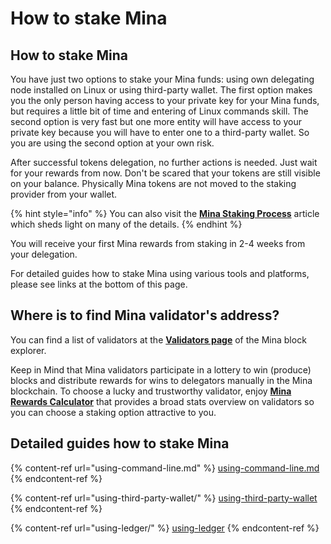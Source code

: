 # How to stake Mina

## How to stake Mina <a href="#title-text" id="title-text"></a>

You have just two options to stake your Mina funds: using own delegating node installed on Linux or using third-party wallet. The first option makes you the only person having access to your private key for your Mina funds, but requires a little bit of time and entering of Linux commands skill. The second option is very fast but one more entity will have access to your private key because you will have to enter one to a third-party wallet. So you are using the second option at your own risk.

After successful tokens delegation, no further actions is needed. Just wait for your rewards from now. Don't be scared that your tokens are still visible on your balance. Physically Mina tokens are not moved to the staking provider from your wallet.

{% hint style="info" %}
You can also visit the [**Mina Staking Process**](https://docs.staketab.com/academy/mina/mina-staking) article which sheds light on many of the details.
{% endhint %}

You will receive your first Mina rewards from staking in 2-4 weeks from your delegation.

For detailed guides how to stake Mina using various tools and platforms, please see links at the bottom of this page.

## Where is to find Mina validator's address? <a href="#where-is-to-find-validators-address" id="where-is-to-find-validators-address"></a>

You can find a list of validators at the [**Validators page**](https://mina.staketab.com/) of the Mina block explorer.

Keep in Mind that Mina validators participate in a lottery to win (produce) blocks and distribute rewards for wins to delegators manually in the Mina blockchain. To choose a lucky and trustworthy validator, enjoy [**Mina Rewards Calculator**](https://mina.staketab.com/validators/rewards) that provides a broad stats overview on validators so you can choose a staking option attractive to you.

## Detailed guides how to stake Mina <a href="#detailed-guides-how-to-stake-mina" id="detailed-guides-how-to-stake-mina"></a>

{% content-ref url="using-command-line.md" %}
[using-command-line.md](using-command-line.md)
{% endcontent-ref %}

{% content-ref url="using-third-party-wallet/" %}
[using-third-party-wallet](using-third-party-wallet/)
{% endcontent-ref %}

{% content-ref url="using-ledger/" %}
[using-ledger](using-ledger/)
{% endcontent-ref %}
